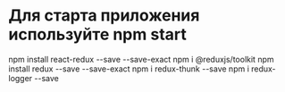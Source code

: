 # Для старта приложения используйте npm start
npm install react-redux --save --save-exact
npm i @reduxjs/toolkit
npm install redux --save --save-exact
npm i redux-thunk --save
npm i redux-logger --save